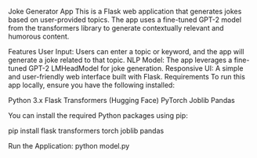 


Joke Generator App
This is a Flask web application that generates jokes based on user-provided topics. The app uses a fine-tuned GPT-2 model from the transformers library to generate contextually relevant and humorous content.

Features
User Input: Users can enter a topic or keyword, and the app will generate a joke related to that topic.
NLP Model: The app leverages a fine-tuned GPT-2 LMHeadModel for joke generation.
Responsive UI: A simple and user-friendly web interface built with Flask.
Requirements
To run this app locally, ensure you have the following installed:

Python 3.x
Flask
Transformers (Hugging Face)
PyTorch
Joblib
Pandas

You can install the required Python packages using pip:

pip install flask transformers torch joblib pandas

Run the Application:
python model.py
